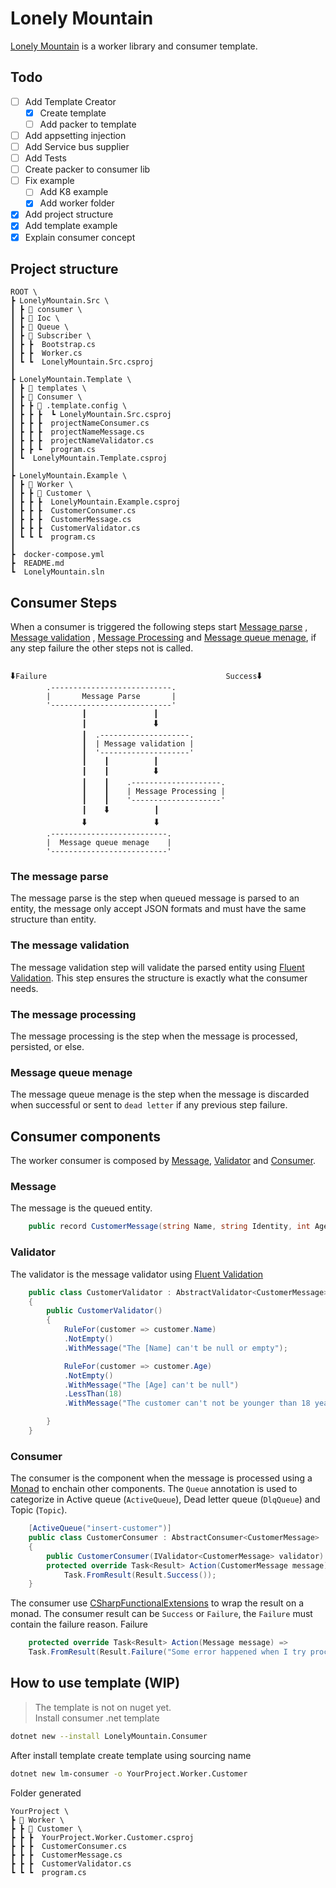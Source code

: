 # Lonely Mountain
[Lonely Mountain](http://tolkiengateway.net/wiki/Lonely_Mountain) is a worker library and consumer template. 

## Todo
- [ ] Add Template Creator
    - [x] Create template
    - [ ] Add packer to template
- [ ] Add appsetting injection 
- [ ] Add Service bus supplier
- [ ] Add Tests
- [ ] Create packer to consumer lib
- [ ] Fix example
    - [ ] Add K8 example
    - [x] Add worker folder
- [x] Add project structure
- [x] Add template example
- [x] Explain consumer concept

## Project structure
``` text
ROOT \
┣ LonelyMountain.Src \
┃ ┣ 📂 consumer \
┃ ┣ 📂 Ioc \
┃ ┣ 📂 Queue \
┃ ┣ 📂 Subscriber \
┃ ┣ ┣  Bootstrap.cs 
┃ ┣ ┣  Worker.cs 
┃ ┗ ┗  LonelyMountain.Src.csproj
┃
┣ LonelyMountain.Template \
┃ ┣ 📂 templates \
┃ ┣ 📂 Consumer \
┃ ┣ ┣ 📂 .template.config \
┃ ┣ ┣ ┣  ┗ LonelyMountain.Src.csproj
┃ ┣ ┣ ┣  projectNameConsumer.cs 
┃ ┣ ┣ ┣  projectNameMessage.cs 
┃ ┣ ┣ ┣  projectNameValidator.cs 
┃ ┣ ┣ ┗  program.cs
┃ ┗  LonelyMountain.Template.csproj
┃
┣ LonelyMountain.Example \
┃ ┣ 📂 Worker \
┃ ┣ ┣ 📂 Customer \
┃ ┣ ┣ ┣  LonelyMountain.Example.csproj
┃ ┣ ┣ ┣  CustomerConsumer.cs 
┃ ┣ ┣ ┣  CustomerMessage.cs 
┃ ┣ ┣ ┣  CustomerValidator.cs 
┃ ┗ ┗ ┗  program.cs
┃
┣  docker-compose.yml
┣  README.md
┗  LonelyMountain.sln
```
## Consumer Steps 
When a consumer is triggered the following steps start
[Message parse](#The-message-parse) , [Message validation](#The-message-validation) , [Message Processing](#The-message-processing) and [Message queue menage](#Message-queue-menage), if any step failure the other steps not is called.
```text

🠳Failure                                        Success🠳
        .---------------------------.
        |       Message Parse       |
        '---------------------------'
                ┃               ┃
                ┃               🠳     
                ┃  .--------------------.
                ┃  | Message validation |
                ┃  '--------------------'
                ┃    ┃          ┃
                ┃    ┃          🠳
                ┃    ┃    .--------------------.
                ┃    ┃    | Message Processing |
                ┃    ┃    '--------------------'
                ┃    🠳          ┃ 
                🠳               🠳
        .--------------------------.
        |  Message queue menage    |     
        '--------------------------'
```
### The message parse
The message parse is the step when queued message is parsed to an entity, the message only accept JSON formats and must have the same structure than entity.

### The message validation
The message validation step will validate the parsed entity using [Fluent Validation](https://fluentvalidation.net/). This step ensures the structure is exactly what the consumer needs.

### The message processing 
The message processing is the step when the message is processed, persisted, or else.

### Message queue menage
The message queue menage is the step when the message is discarded when successful or sent to `dead letter` if any previous step failure.  

## Consumer components 
The worker consumer is composed by [Message](#Message), [Validator](#Validator) and [Consumer](#Consumer).

### Message
The message is the queued entity. 
```csharp
    public record CustomerMessage(string Name, string Identity, int Age);
```
### Validator
The validator is the message validator using [Fluent Validation](https://fluentvalidation.net/)
```csharp
    public class CustomerValidator : AbstractValidator<CustomerMessage>
    {
        public CustomerValidator()
        {
            RuleFor(customer => customer.Name)
            .NotEmpty()
            .WithMessage("The [Name] can't be null or empty");

            RuleFor(customer => customer.Age)
            .NotEmpty()
            .WithMessage("The [Age] can't be null")
            .LessThan(18)
            .WithMessage("The customer can't not be younger than 18 years.");

        }
    }
```

### Consumer
The consumer is the component when the message is processed using a [Monad](https://en.wikipedia.org/wiki/Monad_(functional_programming)) to enchain other components.
The `Queue` annotation is used to categorize in Active queue (`ActiveQueue`), Dead letter queue (`DlqQueue`) and Topic (`Topic`).

```csharp
    [ActiveQueue("insert-customer")]
    public class CustomerConsumer : AbstractConsumer<CustomerMessage>
    {
        public CustomerConsumer(IValidator<CustomerMessage> validator) : base(validator) { }
        protected override Task<Result> Action(CustomerMessage message) =>
            Task.FromResult(Result.Success());
    }
```

The consumer use [CSharpFunctionalExtensions](https://github.com/vkhorikov/CSharpFunctionalExtensions) to wrap the result on a monad. The consumer result can be `Success` or `Failure`, the `Failure` must contain the failure reason.
Failure
```csharp
    protected override Task<Result> Action(Message message) => 
    Task.FromResult(Result.Failure("Some error happened when I try process the message"));
```  

## How to use template (WIP)
> The template is not on nuget yet.  
Install consumer .net template
```bash
dotnet new --install LonelyMountain.Consumer
```
After install template create template using sourcing name
```bash
dotnet new lm-consumer -o YourProject.Worker.Customer
```
Folder generated
```text
YourProject \
┣ 📂 Worker \
┣ ┣ 📂 Customer \
┣ ┣ ┣  YourProject.Worker.Customer.csproj
┣ ┣ ┣  CustomerConsumer.cs 
┣ ┣ ┣  CustomerMessage.cs 
┣ ┣ ┣  CustomerValidator.cs 
┗ ┗ ┗  program.cs
```
